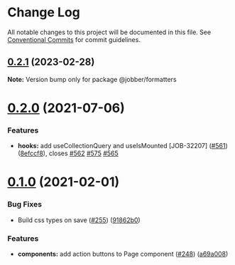 # Change Log

All notable changes to this project will be documented in this file.
See [Conventional Commits](https://conventionalcommits.org) for commit guidelines.

## [0.2.1](https://github.com/GetJobber/atlantis/compare/@jobber/formatters@0.2.0...@jobber/formatters@0.2.1) (2023-02-28)

**Note:** Version bump only for package @jobber/formatters





# [0.2.0](https://github.com/GetJobber/atlantis/compare/@jobber/formatters@0.1.0...@jobber/formatters@0.2.0) (2021-07-06)


### Features

* **hooks:** add useCollectionQuery and useIsMounted [JOB-32207] ([#561](https://github.com/GetJobber/atlantis/issues/561)) ([8efccf8](https://github.com/GetJobber/atlantis/commit/8efccf8398f6e1d9278248ca4ec40327d11f9782)), closes [#562](https://github.com/GetJobber/atlantis/issues/562) [#575](https://github.com/GetJobber/atlantis/issues/575) [#565](https://github.com/GetJobber/atlantis/issues/565)





# [0.1.0](https://github.com/GetJobber/atlantis/compare/@jobber/formatters@0.0.4...@jobber/formatters@0.1.0) (2021-02-01)


### Bug Fixes

* Build css types on save ([#255](https://github.com/GetJobber/atlantis/issues/255)) ([91862b0](https://github.com/GetJobber/atlantis/commit/91862b007a006c42a22d39389639c0598efc19c5))


### Features

* **components:** add action buttons to Page component  ([#248](https://github.com/GetJobber/atlantis/issues/248)) ([a69a008](https://github.com/GetJobber/atlantis/commit/a69a0089bd66652a617140d9d5fc312d9060cb07))
